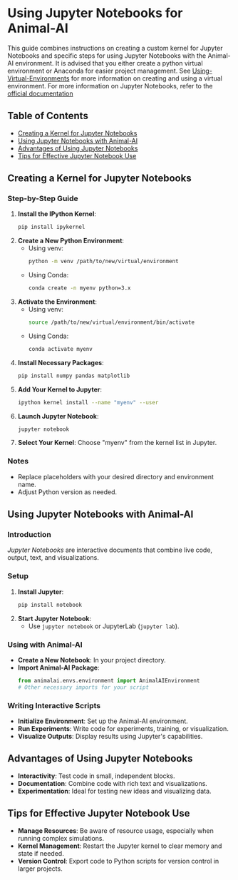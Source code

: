 
# Using Jupyter Notebooks for Animal-AI

This guide combines instructions on creating a custom kernel for Jupyter Notebooks and specific steps for using Jupyter Notebooks with the Animal-AI environment. It is advised that you either create a python virtual environment or Anaconda for easier project management. See [Using-Virtual-Environments](docs\Using-Virtual-Environment.md) for more information on creating and using a virtual environment. For more information on Jupyter Notebooks, refer to the [official documentation](https://jupyter-notebook.readthedocs.io/en/stable/)

## Table of Contents
- [Creating a Kernel for Jupyter Notebooks](#creating-a-kernel-for-jupyter-notebooks)
- [Using Jupyter Notebooks with Animal-AI](#using-jupyter-notebooks-with-animal-ai)
- [Advantages of Using Jupyter Notebooks](#advantages-of-using-jupyter-notebooks)
- [Tips for Effective Jupyter Notebook Use](#tips-for-effective-jupyter-notebook-use)

## Creating a Kernel for Jupyter Notebooks

### Step-by-Step Guide
1. **Install the IPython Kernel**: 
   ```bash
   pip install ipykernel
   ```
2. **Create a New Python Environment**:
   - Using venv: 
     ```bash
     python -m venv /path/to/new/virtual/environment
     ```
   - Using Conda:
     ```bash
     conda create -n myenv python=3.x
     ```
3. **Activate the Environment**:
   - Using venv:
     ```bash
     source /path/to/new/virtual/environment/bin/activate
     ```
   - Using Conda:
     ```bash
     conda activate myenv
     ```
4. **Install Necessary Packages**:
   ```bash
   pip install numpy pandas matplotlib
   ```
5. **Add Your Kernel to Jupyter**:
   ```bash
   ipython kernel install --name "myenv" --user
   ```
6. **Launch Jupyter Notebook**:
   ```bash
   jupyter notebook
   ```
7. **Select Your Kernel**:
   Choose "myenv" from the kernel list in Jupyter.

### Notes
- Replace placeholders with your desired directory and environment name.
- Adjust Python version as needed.

## Using Jupyter Notebooks with Animal-AI

### Introduction
_Jupyter Notebooks_ are interactive documents that combine live code, output, text, and visualizations.

### Setup
1. **Install Jupyter**:
   ```bash
   pip install notebook
   ```
2. **Start Jupyter Notebook**:
   - Use `jupyter notebook` or JupyterLab (`jupyter lab`).

### Using with Animal-AI
- **Create a New Notebook**: In your project directory.
- **Import Animal-AI Package**:
  ```python
  from animalai.envs.environment import AnimalAIEnvironment
  # Other necessary imports for your script
  ```

### Writing Interactive Scripts
- **Initialize Environment**: Set up the Animal-AI environment.
- **Run Experiments**: Write code for experiments, training, or visualization.
- **Visualize Outputs**: Display results using Jupyter's capabilities.

## Advantages of Using Jupyter Notebooks
- **Interactivity**: Test code in small, independent blocks.
- **Documentation**: Combine code with rich text and visualizations.
- **Experimentation**: Ideal for testing new ideas and visualizing data.

## Tips for Effective Jupyter Notebook Use
- **Manage Resources**: Be aware of resource usage, especially when running complex simulations.
- **Kernel Management**: Restart the Jupyter kernel to clear memory and state if needed.
- **Version Control**: Export code to Python scripts for version control in larger projects.
